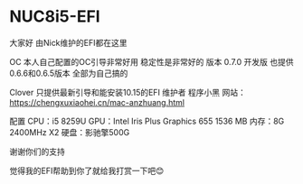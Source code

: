 # NUC8i5-EFI
大家好
由Nick维护的EFI都在这里

OC
本人自己配置的OC引导非常好用
稳定性是非常好的
版本 0.7.0 开发版
也提供 0.6.6和0.6.5版本
全部为自己搞的

Clover
只提供最新引导和能安装10.15的EFI
维护者 程序小黑     网站：https://chengxuxiaohei.cn/mac-anzhuang.html

配置
CPU：i5 8259U
GPU：Intel Iris Plus Graphics 655 1536 MB
内存：8G 2400MHz X2
硬盘：影驰擎500G

谢谢你们的支持

觉得我的EFI帮助到你了就给我打赏一下吧😊
